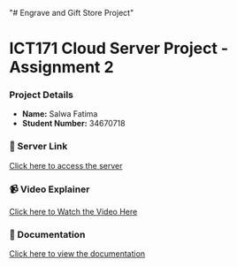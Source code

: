 "# Engrave and Gift Store Project" 

# ICT171 Cloud Server Project - Assignment 2

### Project Details  
- **Name:** Salwa Fatima
- **Student Number:** 34670718   

### 🔗 Server Link  
[Click here to access the server](https://engravegift.store/)

### 📹 Video Explainer  
[Click here to Watch the Video Here](https://youtu.be/YaQWllLYoCs)

### 📄 Documentation  
[Click here to view the documentation](https://github.com/salwa1305-sudo/ICT171_Cloud_Server_project_Assignment_2_Engrave_and_Gift_store/blob/main/ICT171_ASSIGNMENT2_SALWA_FATIMA_34670718_final.docx)


